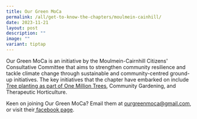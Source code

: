 ```yaml
---
title: Our Green MoCa
permalink: /all/get-to-know-the-chapters/moulmein-cainhill/
date: 2023-11-21
layout: post
description: ""
image: ""
variant: tiptap
---
```

<p>Our Green MoCa is an initiative by the Moulmein-Cairnhill Citizens' Consultative Committee that aims to strengthen community resilience and tackle climate change through sustainable and community-centred ground-up initiatives. The key initiatives that the chapter have embarked on include <a href="/all/nature-kakis-happenings/tree-planting/" rel="noopener noreferrer nofollow" target="_blank">Tree planting as part of One Million Trees</a>, Community Gardening, and Therapeutic Horticulture. </p><p>Keen on joining Our Green MoCa? Email them at <a href="mailto:&quot;ourgreenmoca@gmail.com&quot;" rel="noopener noreferrer nofollow" target="_blank">ourgreenmoca@gmail.com</a>, or visit their<a href="https://www.facebook.com/OurGreenMoCa" rel="noopener noreferrer nofollow" target="_blank"> facebook page</a>.</p>